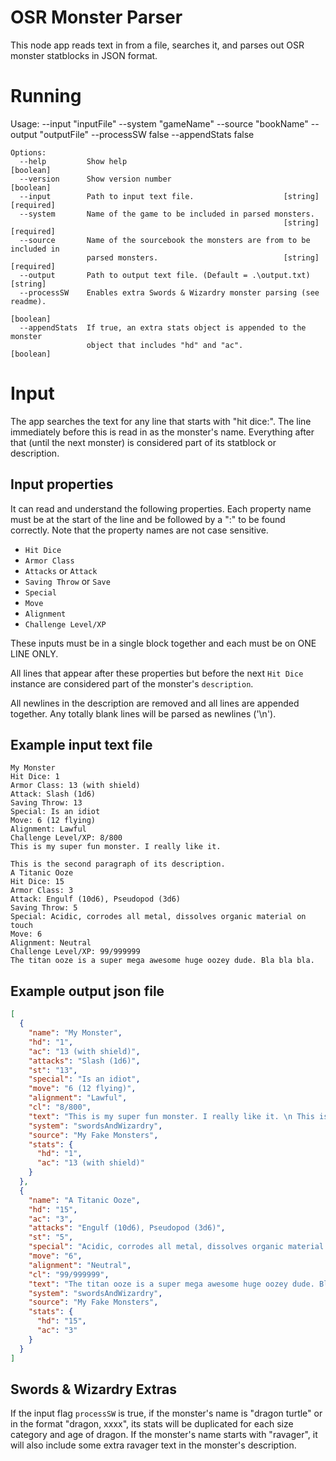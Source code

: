 # OSR Monster Parser
This node app reads text in from a file, searches it, and parses out OSR monster statblocks in JSON format.

# Running
Usage: --input "inputFile" --system "gameName" --source "bookName" --output
"outputFile" --processSW false --appendStats false

```
Options:
  --help         Show help                                             [boolean]
  --version      Show version number                                   [boolean]
  --input        Path to input text file.                    [string] [required]
  --system       Name of the game to be included in parsed monsters.
                                                             [string] [required]
  --source       Name of the sourcebook the monsters are from to be included in
                 parsed monsters.                            [string] [required]
  --output       Path to output text file. (Default = .\output.txt)     [string]
  --processSW    Enables extra Swords & Wizardry monster parsing (see readme).
                                                                       [boolean]
  --appendStats  If true, an extra stats object is appended to the monster
                 object that includes "hd" and "ac".                   [boolean]
```

# Input
The app searches the text for any line that starts with "hit dice:". The line immediately before this is read in as the monster's name. Everything after that (until the next monster) is considered part of its statblock or description.

## Input properties
It can read and understand the following properties. Each property name must be at the start of the line and be followed by a ":" to be found correctly. Note that the property names are not case sensitive.

- `Hit Dice`
- `Armor Class`
- `Attacks` or `Attack`
- `Saving Throw` or `Save`
- `Special`
- `Move`
- `Alignment`
- `Challenge Level/XP`

These inputs must be in a single block together and each must be on ONE LINE ONLY.

All lines that appear after these properties but before the next `Hit Dice` instance are considered part of the monster's `description`.

All newlines in the description are removed and all lines are appended together. Any totally blank lines will be parsed as newlines ('\n').

## Example input text file
```
My Monster
Hit Dice: 1
Armor Class: 13 (with shield)
Attack: Slash (1d6)
Saving Throw: 13
Special: Is an idiot
Move: 6 (12 flying)
Alignment: Lawful
Challenge Level/XP: 8/800
This is my super fun monster. I really like it.

This is the second paragraph of its description.
A Titanic Ooze
Hit Dice: 15
Armor Class: 3
Attack: Engulf (10d6), Pseudopod (3d6)
Saving Throw: 5
Special: Acidic, corrodes all metal, dissolves organic material on touch
Move: 6
Alignment: Neutral
Challenge Level/XP: 99/999999
The titan ooze is a super mega awesome huge oozey dude. Bla bla bla.
```

## Example output json file
```json
[
  {
    "name": "My Monster",
    "hd": "1",
    "ac": "13 (with shield)",
    "attacks": "Slash (1d6)",
    "st": "13",
    "special": "Is an idiot",
    "move": "6 (12 flying)",
    "alignment": "Lawful",
    "cl": "8/800",
    "text": "This is my super fun monster. I really like it. \n This is the second paragraph of its description.",
    "system": "swordsAndWizardry",
    "source": "My Fake Monsters",
    "stats": {
      "hd": "1",
      "ac": "13 (with shield)"
    }
  },
  {
    "name": "A Titanic Ooze",
    "hd": "15",
    "ac": "3",
    "attacks": "Engulf (10d6), Pseudopod (3d6)",
    "st": "5",
    "special": "Acidic, corrodes all metal, dissolves organic material on touch",
    "move": "6",
    "alignment": "Neutral",
    "cl": "99/999999",
    "text": "The titan ooze is a super mega awesome huge oozey dude. Bla bla bla.",
    "system": "swordsAndWizardry",
    "source": "My Fake Monsters",
    "stats": {
      "hd": "15",
      "ac": "3"
    }
  }
]
```

## Swords & Wizardry Extras
If the input flag `processSW` is true, if the monster's name is "dragon turtle" or in the format "dragon, xxxx", its stats will be duplicated for each size category and age of dragon. If the monster's name starts with "ravager", it will also include some extra ravager text in the monster's description.
